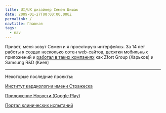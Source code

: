 ```yaml
---
title: UI/UX дизайнер Семен Шишак
date: 2009-01-27T00:00:00.000Z
permalink: /
navtitle: Главная
tags:
  - nav
---
```

Привет, меня зовут Семен и я проектирую интерфейсы. За 14 лет работы я создал несколько сотен web-сайтов, десятки мобильных приложений и [работал в таких компаниях](https://www.linkedin.com/in/shishak/) как Zfort Group (Харьков) и Samsung R&D (Киев)


- - -

Некоторые последние проекты:

[Институт кардиологии имени Стражеска](https://strazhesko.org.ua/)

[Приложение Новости (Google Play](https://play.google.com/store/apps/details?id=com.shishak.novost))

[Портал клинических испытаний](https://ichgcp.net/)
